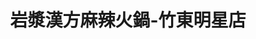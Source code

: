 ---
title: "岩漿漢方麻辣火鍋-竹東明星店"
description: "岩漿漢方麻辣火鍋-竹東明星店"
layout: shop
keywords:
  - 美食競賽
  - 台灣美食
  - 美食精選
datePublished: "2025-06-30"
dateModified: "2025-07-06"
city: "新竹縣"
district: "竹東鎮"
address: "310新竹縣竹東鎮明星一路110號"
phone: "035821318"
geo: "24.774727749029456, 121.05453339218039"
google_map: "https://maps.app.goo.gl/EckBtSjE9T2D5jdK6"
footinder: "https://footinder.com.tw/%e6%96%b0%e7%ab%b9%e7%b8%a3%e7%ab%b9%e6%9d%b1%e9%8e%ae/84846/"
official: "https://yenchiang-hotpot.com/"
award:
  - name: "台北國際牛肉麵節"
    year: "2024"
    entries:
      - group: "鮮食組"
        cooking_style: "紅燒"
        rank: "金牌"

---